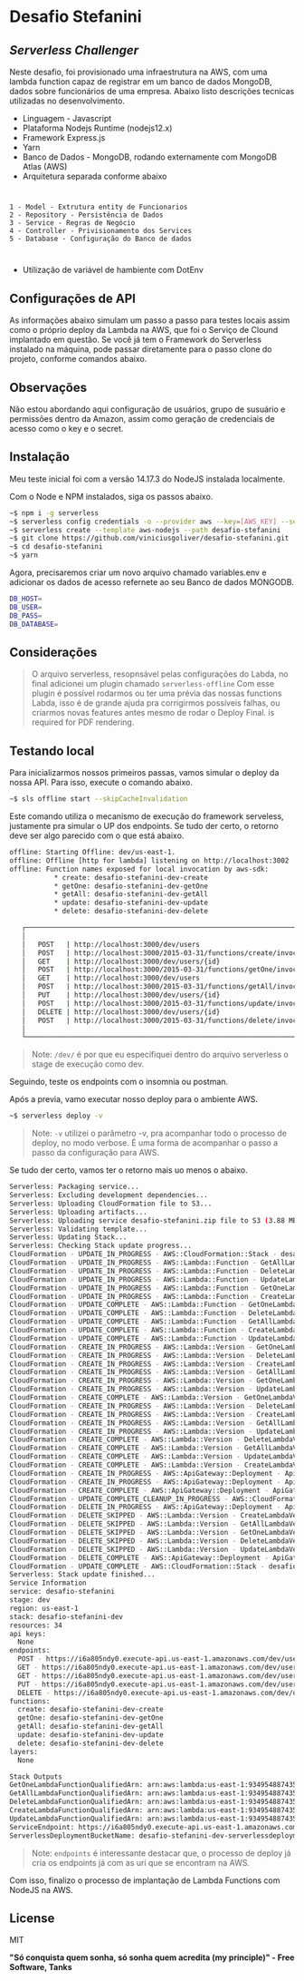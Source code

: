 # Desafio Stefanini
## _Serverless Challenger_



Neste desafio, foi provisionado uma infraestrutura na AWS, com uma lambda function capaz de registrar em um banco de dados MongoDB, dados sobre funcionários de uma empresa. Abaixo listo descrições tecnicas utilizadas no desenvolvimento.

- Linguagem - Javascript
- Plataforma Nodejs Runtime (nodejs12.x)
- Framework Express.js
- Yarn
- Banco de Dados - MongoDB, rodando externamente com MongoDB Atlas (AWS)
- Arquitetura separada conforme abaixo
#
    1 - Model - Extrutura entity de Funcionarios
    2 - Repository - Persistência de Dados
    3 - Service - Regras de Negócio
    4 - Controller - Privisionamento dos Services
    5 - Database - Configuração do Banco de dados
#
- Utilização de variável de hambiente com DotEnv

## Configurações de API
As informações abaixo simulam um passo a passo para testes locais assim como o próprio deploy da Lambda na AWS, que foi o Serviço de Clound implantado em questão. Se você já tem o Framework do Serverless instalado na máquina, pode passar diretamente para o passo clone do projeto, conforme comandos abaixo. 

## Observações

Não estou abordando aqui configuração de usuários, grupo de susuário e permissões dentro da Amazon, assim como geração de credenciais de acesso como o key e o secret.

## Instalação

Meu teste inicial foi com a versão 14.17.3 do  NodeJS instalada localmente.

Com o Node e NPM instalados, siga os passos abaixo.

```sh
~$ npm i -g serverless
~$ serverless config credentials -o --provider aws --key=[AWS_KEY] --secret [AWS_SECRET]
~$ serverless create --template aws-nodejs --path desafio-stefanini
~$ git clone https://github.com/viniciusgoliver/desafio-stefanini.git
~$ cd desafio-stefanini
~$ yarn
```

Agora, precisaremos criar um novo arquivo chamado variables.env e adicionar os dados de acesso refernete ao seu Banco de dados MONGODB.

```sh
DB_HOST=
DB_USER=
DB_PASS=
DB_DATABASE=
```

## Considerações

> O arquivo serverless, resopnsável pelas configurações do Labda, no final adicionei um plugin chamado `serverless-offline` Com esse plugin é possível rodarmos ou ter uma prévia das nossas functions Labda, isso é de grande ajuda pra corrigirmos possíveis falhas, ou criarmos novas features antes mesmo de rodar o Deploy Final. is required for PDF rendering.

## Testando local

Para inicializarmos nossos primeiros passas, vamos simular o deploy da nossa API. Para isso, execute o comando abaixo.

```sh
~$ sls offline start --skipCacheInvalidation
```

Este comando utiliza o mecanismo de execução do framework serveless, justamente pra simular o UP dos endpoints. Se tudo der certo, o retorno deve ser algo parecido com o que está abaixo.

```sh
offline: Starting Offline: dev/us-east-1.
offline: Offline [http for lambda] listening on http://localhost:3002
offline: Function names exposed for local invocation by aws-sdk:
           * create: desafio-stefanini-dev-create
           * getOne: desafio-stefanini-dev-getOne
           * getAll: desafio-stefanini-dev-getAll
           * update: desafio-stefanini-dev-update
           * delete: desafio-stefanini-dev-delete

   ┌────────────────────────────────────────────────────────────────────────────┐
   │                                                                            │
   │   POST   | http://localhost:3000/dev/users                                 │
   │   POST   | http://localhost:3000/2015-03-31/functions/create/invocations   │
   │   GET    | http://localhost:3000/dev/users/{id}                            │
   │   POST   | http://localhost:3000/2015-03-31/functions/getOne/invocations   │
   │   GET    | http://localhost:3000/dev/users                                 │
   │   POST   | http://localhost:3000/2015-03-31/functions/getAll/invocations   │
   │   PUT    | http://localhost:3000/dev/users/{id}                            │
   │   POST   | http://localhost:3000/2015-03-31/functions/update/invocations   │
   │   DELETE | http://localhost:3000/dev/users/{id}                            │
   │   POST   | http://localhost:3000/2015-03-31/functions/delete/invocations   │
   │                                                                            │
   └────────────────────────────────────────────────────────────────────────────┘

```

> Note: `/dev/` é por que eu específiquei dentro do arquivo serverless o stage de execução como dev. 

Seguindo, teste os endpoints com o insomnia ou postman.

Após a previa, vamo executar nosso deploy para o ambiente AWS.

```sh
~$ serverless deploy -v
```

> Note: `-v` utilizei o parâmetro -v, pra acompanhar todo o processo de deploy, no modo verbose. É uma forma de acompanhar o passo a passo da configuração para AWS.

Se tudo der certo, vamos ter o retorno mais uo menos o abaixo.

```sh
Serverless: Packaging service...
Serverless: Excluding development dependencies...
Serverless: Uploading CloudFormation file to S3...
Serverless: Uploading artifacts...
Serverless: Uploading service desafio-stefanini.zip file to S3 (3.88 MB)...
Serverless: Validating template...
Serverless: Updating Stack...
Serverless: Checking Stack update progress...
CloudFormation - UPDATE_IN_PROGRESS - AWS::CloudFormation::Stack - desafio-stefanini-dev
CloudFormation - UPDATE_IN_PROGRESS - AWS::Lambda::Function - GetAllLambdaFunction
CloudFormation - UPDATE_IN_PROGRESS - AWS::Lambda::Function - DeleteLambdaFunction
CloudFormation - UPDATE_IN_PROGRESS - AWS::Lambda::Function - UpdateLambdaFunction
CloudFormation - UPDATE_IN_PROGRESS - AWS::Lambda::Function - GetOneLambdaFunction
CloudFormation - UPDATE_IN_PROGRESS - AWS::Lambda::Function - CreateLambdaFunction
CloudFormation - UPDATE_COMPLETE - AWS::Lambda::Function - GetOneLambdaFunction
CloudFormation - UPDATE_COMPLETE - AWS::Lambda::Function - DeleteLambdaFunction
CloudFormation - UPDATE_COMPLETE - AWS::Lambda::Function - GetAllLambdaFunction
CloudFormation - UPDATE_COMPLETE - AWS::Lambda::Function - CreateLambdaFunction
CloudFormation - UPDATE_COMPLETE - AWS::Lambda::Function - UpdateLambdaFunction
CloudFormation - CREATE_IN_PROGRESS - AWS::Lambda::Version - GetOneLambdaVersionxMpQOjFKoxxB3tMTIgAgya9hy01mGli1Zw9Mla0hY
CloudFormation - CREATE_IN_PROGRESS - AWS::Lambda::Version - DeleteLambdaVersionYMXQIw9KDC30G7KHX0Z71d3xy1Q5sAMp8Xz7BxMdQ
CloudFormation - CREATE_IN_PROGRESS - AWS::Lambda::Version - CreateLambdaVersiongD3cyCnrWYrgQ68tftzQXszQGOwWm9489OxAxUvVtwU
CloudFormation - CREATE_IN_PROGRESS - AWS::Lambda::Version - GetAllLambdaVersionWQbV6q5O4dCb4hCrO4UH4jpH2A9ia0Ctnqg0dlIpA6s
CloudFormation - CREATE_IN_PROGRESS - AWS::Lambda::Version - GetOneLambdaVersionxMpQOjFKoxxB3tMTIgAgya9hy01mGli1Zw9Mla0hY
CloudFormation - CREATE_IN_PROGRESS - AWS::Lambda::Version - UpdateLambdaVersionNtbpBC38kp9iw4ZAk29wykJqTbvHb64ZIcfio
CloudFormation - CREATE_COMPLETE - AWS::Lambda::Version - GetOneLambdaVersionxMpQOjFKoxxB3tMTIgAgya9hy01mGli1Zw9Mla0hY
CloudFormation - CREATE_IN_PROGRESS - AWS::Lambda::Version - DeleteLambdaVersionYMXQIw9KDC30G7KHX0Z71d3xy1Q5sAMp8Xz7BxMdQ
CloudFormation - CREATE_IN_PROGRESS - AWS::Lambda::Version - CreateLambdaVersiongD3cyCnrWYrgQ68tftzQXszQGOwWm9489OxAxUvVtwU
CloudFormation - CREATE_IN_PROGRESS - AWS::Lambda::Version - GetAllLambdaVersionWQbV6q5O4dCb4hCrO4UH4jpH2A9ia0Ctnqg0dlIpA6s
CloudFormation - CREATE_IN_PROGRESS - AWS::Lambda::Version - UpdateLambdaVersionNtbpBC38kp9iw4ZAk29wykJqTbvHb64ZIcfio
CloudFormation - CREATE_COMPLETE - AWS::Lambda::Version - DeleteLambdaVersionYMXQIw9KDC30G7KHX0Z71d3xy1Q5sAMp8Xz7BxMdQ
CloudFormation - CREATE_COMPLETE - AWS::Lambda::Version - GetAllLambdaVersionWQbV6q5O4dCb4hCrO4UH4jpH2A9ia0Ctnqg0dlIpA6s
CloudFormation - CREATE_COMPLETE - AWS::Lambda::Version - UpdateLambdaVersionNtbpBC38kp9iw4ZAk29wykJqTbvHb64ZIcfio
CloudFormation - CREATE_COMPLETE - AWS::Lambda::Version - CreateLambdaVersiongD3cyCnrWYrgQ68tftzQXszQGOwWm9489OxAxUvVtwU
CloudFormation - CREATE_IN_PROGRESS - AWS::ApiGateway::Deployment - ApiGatewayDeployment1632615563736
CloudFormation - CREATE_IN_PROGRESS - AWS::ApiGateway::Deployment - ApiGatewayDeployment1632615563736
CloudFormation - CREATE_COMPLETE - AWS::ApiGateway::Deployment - ApiGatewayDeployment1632615563736
CloudFormation - UPDATE_COMPLETE_CLEANUP_IN_PROGRESS - AWS::CloudFormation::Stack - desafio-stefanini-dev
CloudFormation - DELETE_IN_PROGRESS - AWS::ApiGateway::Deployment - ApiGatewayDeployment1632604795557
CloudFormation - DELETE_SKIPPED - AWS::Lambda::Version - CreateLambdaVersioneYy5YBxuSpWfMpqsFo1N3Iyo9BN2fCMiA9euucfTHI
CloudFormation - DELETE_SKIPPED - AWS::Lambda::Version - GetAllLambdaVersionQLvdoXTRTijRXXLm1LAG62yMQd67NfCG1YbQBuZaY
CloudFormation - DELETE_SKIPPED - AWS::Lambda::Version - GetOneLambdaVersionk9hlVeQS97eO0Q5p6UPAh9inJpbCQh8AD40WznNep9E
CloudFormation - DELETE_SKIPPED - AWS::Lambda::Version - DeleteLambdaVersionDHvtijC2AtWQmyC303is3UmhfYXlMOQOtnTvujmZjs
CloudFormation - DELETE_SKIPPED - AWS::Lambda::Version - UpdateLambdaVersionhycWhhZyOsnFWr3OnkblVrazCQQL7mPkiwkWnjk
CloudFormation - DELETE_COMPLETE - AWS::ApiGateway::Deployment - ApiGatewayDeployment1632604795557
CloudFormation - UPDATE_COMPLETE - AWS::CloudFormation::Stack - desafio-stefanini-dev
Serverless: Stack update finished...
Service Information
service: desafio-stefanini
stage: dev
region: us-east-1
stack: desafio-stefanini-dev
resources: 34
api keys:
  None
endpoints:
  POST - https://i6a805ndy0.execute-api.us-east-1.amazonaws.com/dev/users
  GET - https://i6a805ndy0.execute-api.us-east-1.amazonaws.com/dev/users/{id}
  GET - https://i6a805ndy0.execute-api.us-east-1.amazonaws.com/dev/users
  PUT - https://i6a805ndy0.execute-api.us-east-1.amazonaws.com/dev/users/{id}
  DELETE - https://i6a805ndy0.execute-api.us-east-1.amazonaws.com/dev/users/{id}
functions:
  create: desafio-stefanini-dev-create
  getOne: desafio-stefanini-dev-getOne
  getAll: desafio-stefanini-dev-getAll
  update: desafio-stefanini-dev-update
  delete: desafio-stefanini-dev-delete
layers:
  None

Stack Outputs
GetOneLambdaFunctionQualifiedArn: arn:aws:lambda:us-east-1:934954887435:function:desafio-stefanini-dev-getOne:3
GetAllLambdaFunctionQualifiedArn: arn:aws:lambda:us-east-1:934954887435:function:desafio-stefanini-dev-getAll:3
DeleteLambdaFunctionQualifiedArn: arn:aws:lambda:us-east-1:934954887435:function:desafio-stefanini-dev-delete:3
CreateLambdaFunctionQualifiedArn: arn:aws:lambda:us-east-1:934954887435:function:desafio-stefanini-dev-create:3
UpdateLambdaFunctionQualifiedArn: arn:aws:lambda:us-east-1:934954887435:function:desafio-stefanini-dev-update:3
ServiceEndpoint: https://i6a805ndy0.execute-api.us-east-1.amazonaws.com/dev
ServerlessDeploymentBucketName: desafio-stefanini-dev-serverlessdeploymentbucket-1a4q6cp0gisbe
```

> Note: `endpoints` é interessante destacar que, o processo de deploy já cria os endpoints já com as uri que se encontram na AWS. 

Com isso, finalizo o processo de implantação de Lambda Functions com NodeJS na AWS.

## License

MIT

**"Só conquista quem sonha, só sonha quem acredita (my principle)" - Free Software, Tanks**